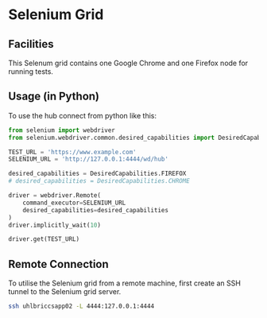 # Selenium Grid

## Facilities

This Selenum grid contains one Google Chrome and one Firefox
node for running tests.

## Usage (in Python)

To use the hub connect from python like this:

```python
from selenium import webdriver
from selenium.webdriver.common.desired_capabilities import DesiredCapabilities

TEST_URL = 'https://www.example.com'
SELENIUM_URL = 'http://127.0.0.1:4444/wd/hub'

desired_capabilities = DesiredCapabilities.FIREFOX
# desired_capabilities = DesiredCapabilities.CHROME

driver = webdriver.Remote(
    command_executor=SELENIUM_URL
    desired_capabilities=desired_capabilities
)
driver.implicitly_wait(10)

driver.get(TEST_URL)

```

## Remote Connection

To utilise the Selenium grid from a remote machine, first
create an SSH tunnel to the Selenium grid server.

```bash
ssh uhlbriccsapp02 -L 4444:127.0.0.1:4444
```

